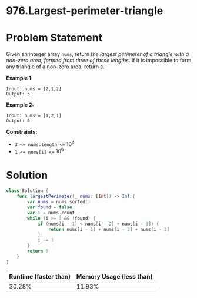 # 976.Largest-perimeter-triangle

# Problem Statement

Given an integer array `nums`, return *the largest perimeter of a triangle with a non-zero area, formed from three of these lengths*. If it is impossible to form any triangle of a non-zero area, return `0`.

**Example 1:**

```other
Input: nums = [2,1,2]
Output: 5
```

**Example 2:**

```other
Input: nums = [1,2,1]
Output: 0
```

**Constraints:**

- `3 <= nums.length <=` $10^4$
- `1 <= nums[i] <=` $10^6$

# Solution

```swift
class Solution {
    func largestPerimeter(_ nums: [Int]) -> Int {
        var nums = nums.sorted()
        var found = false
        var i = nums.count
        while (i >= 3 && !found) {
            if (nums[i - 1] < nums[i - 2] + nums[i - 3]) {
                return nums[i - 1] + nums[i - 2] + nums[i - 3]
            }
            i -= 1
        }
        return 0
    }
}
```

| **Runtime (faster than)** | **Memory Usage (less than)** |
| ------------------------- | ---------------------------- |
| 30.28%                    | 11.93%                       |

